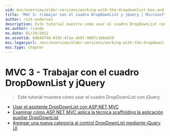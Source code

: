 ```yaml
---
uid: mvc/overview/older-versions/working-with-the-dropdownlist-box-and-jquery/index
title: 'MVC 3: trabajar con el cuadro DropDownList y jQuery | Microsoft Docs'
author: rick-anderson
description: Este tutorial muestra cómo usar el cuadro DropDownList con jQuery
ms.author: riande
ms.date: 01/19/2012
ms.assetid: 6d64df4d-8191-4faa-ab9f-9807c1b0a020
msc.legacyurl: /mvc/overview/older-versions/working-with-the-dropdownlist-box-and-jquery
msc.type: chapter
---
```

<a name="mvc-3---working-with-the-dropdownlist-box-and-jquery"></a>MVC 3 - Trabajar con el cuadro DropDownList y jQuery
====================
> Este tutorial muestra cómo usar el cuadro DropDownList con jQuery


- [Usar el asistente DropDownList con ASP.NET MVC](using-the-dropdownlist-helper-with-aspnet-mvc.md)
- [Examinar cómo ASP.NET MVC aplica la técnica scaffolding la aplicación auxiliar DropDownList](examining-how-aspnet-mvc-scaffolds-the-dropdownlist-helper.md)
- [Agregar una nueva categoría al control DropDownList mediante jQuery UI](adding-a-new-category-to-the-dropdownlist-using-jquery-ui.md)
